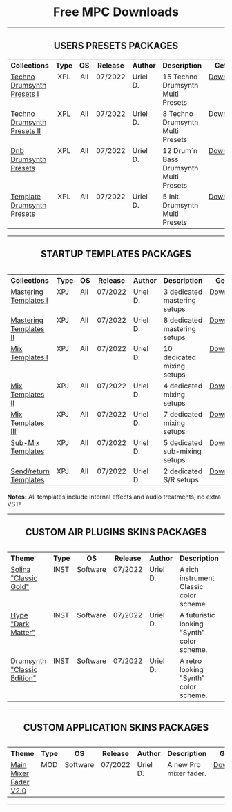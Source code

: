 <h1 align="center">Free MPC Downloads</h1>

---

<h2 align="center">USERS PRESETS PACKAGES</h2>

<table>
<tr>
<th align="left", width="240">Collections</th>
<th align="center", width="70">Type</th>
<th align="center", width="60">OS</th>
<th align="center", width="70">Release</th>
<th align="left", width="120">Author</th>
<th align="left", width="370">Description</th>
<th align="center", width="100">Get it!</th>
</tr>
<tr>
 <td  valign="top"><a href="">Techno Drumsynth Presets I</td>
 <td align="center"  valign="top">XPL</td>
 <td align="center"  valign="top">All</td>
 <td align="center"  valign="top">07/2022</td>
 <td align="left"  valign="top">Uriel D.</td>
 <td align="left"  valign="top">15 Techno Drumsynth Multi Presets</td>
 <td align="center"  valign="top"><a href="#">Download</a></td>
</tr>
<tr>
 <td  valign="top"><a href="">Techno Drumsynth Presets II</td>
 <td align="center"  valign="top">XPL</td>
 <td align="center"  valign="top">All</td>
 <td align="center"  valign="top">07/2022</td>
 <td align="left"  valign="top">Uriel D.</td>
 <td align="left"  valign="top">8 Techno Drumsynth Multi Presets</td>
 <td align="center"  valign="top"><a href="#">Download</a></td>
</tr>
<tr>
 <td  valign="top"><a href="">Dnb Drumsynth Presets</td>
 <td align="center"  valign="top">XPL</td>
 <td align="center"  valign="top">All</td>
 <td align="center"  valign="top">07/2022</td>
 <td align="left"  valign="top">Uriel D.</td>
 <td align="left"  valign="top">12 Drum´n Bass Drumsynth Multi Presets</td>
 <td align="center"  valign="top"><a href="#">Download</a></td>
</tr>
<tr>
 <td  valign="top"><a href="">Template Drumsynth Presets</td>
 <td align="center"  valign="top">XPL</td>
 <td align="center"  valign="top">All</td>
 <td align="center"  valign="top">07/2022</td>
 <td align="left"  valign="top">Uriel D.</td>
 <td align="left"  valign="top">5 Init. Drumsynth Multi Presets</td>
 <td align="center"  valign="top"><a href="#">Download</a></td>
</tr>
<table>
 
---
 
<h2 align="center">STARTUP TEMPLATES PACKAGES</h2>
 
<table>
<tr>
<th align="left", width="240">Collections</th>
<th align="center", width="70">Type</th>
<th align="center", width="80">OS</th>
<th align="center", width="90">Release</th>
<th align="left", width="120">Author</th>
<th align="left", width="350">Description</th>
<th align="center", width="100">Get it!</th>
</tr>
<tr>
 <td  valign="top"><a href="">Mastering Templates I</td>
 <td align="left"  valign="top">XPJ</td>
 <td align="left"  valign="top">All</td>
 <td align="left"  valign="top">07/2022</td>
 <td align="left"  valign="top">Uriel D.</td>
 <td align="left"  valign="top">3 dedicated mastering setups</td>
 <td align="left"  valign="top"><a href="#">Download</a></td>
</tr>
<tr>
 <td  valign="top"><a href="">Mastering Templates II</td>
 <td align="left"  valign="top">XPJ</td>
 <td align="left"  valign="top">All</td>
 <td align="left"  valign="top">07/2022</td>
 <td align="left"  valign="top">Uriel D.</td>
 <td align="left"  valign="top">8 dedicated mastering setups</td>
 <td align="left"  valign="top"><a href="#">Download</a></td>
</tr>
<tr>
 <td  valign="top"><a href="">Mix Templates I</td>
 <td align="left"  valign="top">XPJ</td>
 <td align="left"  valign="top">All</td>
 <td align="left"  valign="top">07/2022</td>
 <td align="left"  valign="top">Uriel D.</td>
 <td align="left"  valign="top">10 dedicated mixing setups</td>
 <td align="left"  valign="top"><a href="#">Download</a></td>
</tr>
<tr>
 <td  valign="top"><a href="">Mix Templates II</td>
 <td align="left"  valign="top">XPJ</td>
 <td align="left"  valign="top">All</td>
 <td align="left"  valign="top">07/2022</td>
 <td align="left"  valign="top">Uriel D.</td>
 <td align="left"  valign="top">4 dedicated mixing setups</td>
 <td align="left"  valign="top"><a href="#">Download</a></td>
</tr>
<tr>
 <td  valign="top"><a href="">Mix Templates III</td>
 <td align="left"  valign="top">XPJ</td>
 <td align="left"  valign="top">All</td>
 <td align="left"  valign="top">07/2022</td>
 <td align="left"  valign="top">Uriel D.</td>
 <td align="left"  valign="top">7 dedicated mixing setups</td>
 <td align="left"  valign="top"><a href="#">Download</a></td>
</tr>
<tr>
 <td  valign="top"><a href="">Sub-Mix Templates</td>
 <td align="left"  valign="top">XPJ</td>
 <td align="left"  valign="top">All</td>
 <td align="left"  valign="top">07/2022</td>
 <td align="left"  valign="top">Uriel D.</td>
 <td align="left"  valign="top">5 dedicated sub-mixing setups</td>
 <td align="left"  valign="top"><a href="#">Download</a></td>
</tr>
<tr>
 <td  valign="top"><a href="">Send/return Templates</td>
 <td align="left"  valign="top">XPJ</td>
 <td align="left"  valign="top">All</td>
 <td align="left"  valign="top">07/2022</td>
 <td align="left"  valign="top">Uriel D.</td>
 <td align="left"  valign="top">2 dedicated S/R setups</td>
 <td align="left"  valign="top"><a href="#">Download</a></td>
</tr>
<table>

**Notes:** All templates include internal effects and audio treatments, no extra VST!
 
---

<h2 align="center">CUSTOM AIR PLUGINS SKINS PACKAGES</h2>

<table>
<tr>
<th align="left", width="240">Theme</th>
<th align="center", width="70">Type</th>
<th align="center", width="80">OS</th>
<th align="center", width="90">Release</th>
<th align="left", width="120">Author</th>
<th align="left", width="350">Description</th>
<th align="center", width="100">Get it!</th>
</tr>
<tr>
 <td  valign="top"><a href="">Solina "Classic Gold"</td>
 <td align="left"  valign="top">INST</td>
 <td align="left"  valign="top">Software</td>
 <td align="left"  valign="top">07/2022</td>
 <td align="left"  valign="top">Uriel D.</td>
 <td align="left"  valign="top">A rich instrument Classic color scheme.</td>
 <td align="left"  valign="top"><a href="">Download</a></td>
</tr>
<tr>
 <td  valign="top"><a href="">Hype "Dark Matter"</td>
 <td align="left"  valign="top">INST</td>
 <td align="left"  valign="top">Software</td>
 <td align="left"  valign="top">07/2022</td>
 <td align="left"  valign="top">Uriel D.</td>
 <td align="left"  valign="top">A futuristic looking "Synth" color scheme.</td>
 <td align="left"  valign="top"><a href="">-</a></td>
</tr>
<tr>
 <td  valign="top"><a href="">Drumsynth "Classic Edition"</td>
 <td align="left"  valign="top">INST</td>
 <td align="left"  valign="top">Software</td>
 <td align="left"  valign="top">07/2022</td>
 <td align="left"  valign="top">Uriel D.</td>
 <td align="left"  valign="top"> A retro looking "Synth" color scheme.</td>
 <td align="left"  valign="top"><a href="">-</a></td>
</tr>
<table>

---
 
<h2 align="center">CUSTOM APPLICATION SKINS PACKAGES</h2>

<table>
<tr>
<th align="left", width="240">Theme</th>
<th align="center", width="70">Type</th>
<th align="center", width="80">OS</th>
<th align="center", width="90">Release</th>
<th align="left", width="120">Author</th>
<th align="left", width="350">Description</th>
<th align="center", width="100">Get it!</th>
</tr>
<tr>
 <td  valign="top"><a href="">Main Mixer Fader V2.0</td>
 <td align="left"  valign="top">MOD</td>
 <td align="left"  valign="top">Software</td>
 <td align="left"  valign="top">07/2022</td>
 <td align="left"  valign="top">Uriel D.</td>
 <td align="left"  valign="top">A new Pro mixer fader.</td>
 <td align="left"  valign="top"><a href="Application%20Custom%20Skins/MPC_Mixer_Fader">Download</a></td>
</tr>
<table>

---
 
